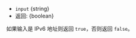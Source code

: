 <!-- YAML
added: v0.3.0
-->

* `input` {string}
* 返回: {boolean}

如果输入是 IPv6 地址则返回 `true`，否则返回 `false`。
